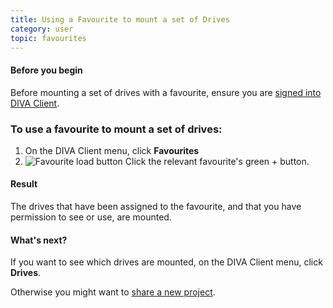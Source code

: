 ```yaml
---
title: Using a Favourite to mount a set of Drives
category: user
topic: favourites
---
```


<div class="note">
	<h4 class="note-title"><i class="fa fa-hand-paper-o"></i> Before you begin</h4>
	<p>Before mounting a set of drives with a favourite, ensure you are <a href="/v2/articles/signing-into-diva-client.html">signed into DIVA Client</a>.</p>
</div>

### To use a favourite to mount a set of drives:

1. On the DIVA Client menu, click **Favourites**
2. ![Favourite load button](/images/v2/win/fav-load-button.png)
	Click the relevant favourite's green + button.

<div class="note note-success">
	<h4 class="note-title"><i class="fa fa-check-circle"></i> Result</h4>
	<p>The drives that have been assigned to the favourite, and that you have permission to see or use, are mounted.</p>
</div>

<div class="note note-info">
	<h4 class="note-title"><i class="fa fa-question-circle"></i> What's next?</h4>
	<p>If you want to see which drives are mounted, on the DIVA Client menu, click <strong>Drives</strong>.</p>
	<p>Otherwise you might want to <a href="/v2/articles/sharing-a-project.html">share a new project</a>.</p>
</div>
